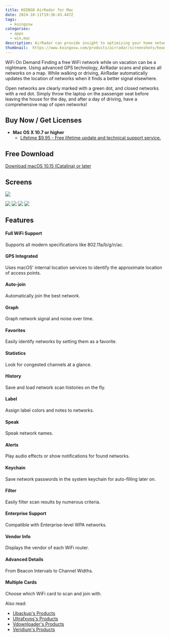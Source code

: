 ```yaml
---
title: KOINGO AirRadar for Mac
date: 2024-10-11T19:36:43.447Z
tags: 
  - koingosw
categories: 
  - apps
  - win,mac
description: AirRadar can provide insight to optimizing your home network and reducing interference from other signals. The calmest, or even unused, WiFi channels are presented with every scan.
thumbnail: 	https://www.koingosw.com/products/airradar/screenshots/headshot.jpg
---
```


WiFi On Demand
Finding a free WiFi network while on vacation can be a nightmare. Using advanced GPS technology, AirRadar scans and places all networks on a map. While walking or driving, AirRadar automatically updates the location of networks when it finds a better signal elsewhere.

Open networks are clearly marked with a green dot, and closed networks with a red dot. Simply throw the laptop on the passenger seat before leaving the house for the day, and after a day of driving, have a comprehensive map of open networks!
## Buy Now / Get Licenses

- **Mac OS X 10.7 or higher**
  - [Lifetime $9.95 - Free lifetime update and technical support service.](https://secure.2checkout.com/order/checkout.php?PRODS=19473479&QTY=1&AFFILIATE=108875&CART=1)
 
## Free Download

[Download macOS 10.15 (Catalina) or later](https://www.koingosw.com/products/getmirrorfile.php?path=%2Fproducts%2Fmaccleanse%2Fdownload%2Fmaccleanse.dmg)

## Screens

![](https://www.koingosw.com/products/airradar/screenshots/headshot.jpg)

![](https://www.koingosw.com/products/airradar/screenshots.carousel/thumbs/0-scanning.jpg)
![](https://www.koingosw.com/products/airradar/screenshots.carousel/thumbs/1-statistics.jpg)
![](https://www.koingosw.com/products/airradar/screenshots.carousel/thumbs/2-map.jpg)
![](https://www.koingosw.com/products/airradar/screenshots.carousel/thumbs/3-collections.jpg)
  
## Features

#### Full WiFi Support

Supports all modern specifications like 802.11a/b/g/n/ac.

#### GPS Integrated

Uses macOS' internal location services to identify the approximate location of access points.

#### Auto-join

Automatically join the best network.

#### Graph

Graph network signal and noise over time.

#### Favorites

Easily identify networks by setting them as a favorite.

#### Statistics

Look for congested channels at a glance.

#### History

Save and load network scan histories on the fly.

#### Label

Assign label colors and notes to networks.

#### Speak

Speak network names.

#### Alerts

Play audio effects or show notifications for found networks.

#### Keychain

Save network passwords in the system keychain for auto-filling later on.

#### Filter

Easily filter scan results by numerous criteria.

#### Enterprise Support

Compatible with Enterprise-level WPA networks.

#### Vendor Info

Displays the vendor of each WiFi router.

#### Advanced Details

From Beacon Intervals to Channel Widths.

#### Multiple Cards

Choose which WiFi card to scan and join with.

<ins class="adsbygoogle"
      style="display:block"
      data-ad-client="ca-pub-7571918770474297"
      data-ad-slot="8358498916"
      data-ad-format="auto"
      data-full-width-responsive="true"></ins>

<span class="atpl-alsoreadstyle">Also read:</span>
<div><ul>
<li><a href="https://tools.techidaily.com/ubackup/products/"><u>Ubackup's Products</u></a></li>
<li><a href="https://tools.techidaily.com/ultrafxvps/products/"><u>Ultrafxvps's Products</u></a></li>
<li><a href="https://tools.techidaily.com/vdownloader/products/"><u>Vdownloader's Products</u></a></li>
<li><a href="https://tools.techidaily.com/veridium/products/"><u>Veridium's Products</u></a></li>
</ul></div>

